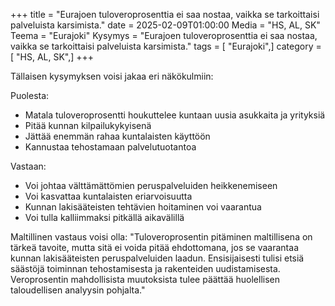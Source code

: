 +++
title = "Eurajoen tuloveroprosenttia ei saa nostaa, vaikka se tarkoittaisi palveluista karsimista."
date = 2025-02-09T01:00:00
Media = "HS, AL, SK"
Teema = "Eurajoki"
Kysymys = "Eurajoen tuloveroprosenttia ei saa nostaa, vaikka se tarkoittaisi palveluista karsimista."
tags = [ "Eurajoki",]
category = [ "HS, AL, SK",]
+++

Tällaisen kysymyksen voisi jakaa eri näkökulmiin:

Puolesta:
- Matala tuloveroprosentti houkuttelee kuntaan uusia asukkaita ja yrityksiä
- Pitää kunnan kilpailukykyisenä
- Jättää enemmän rahaa kuntalaisten käyttöön
- Kannustaa tehostamaan palvelutuotantoa

Vastaan: 
- Voi johtaa välttämättömien peruspalveluiden heikkenemiseen
- Voi kasvattaa kuntalaisten eriarvoisuutta
- Kunnan lakisääteisten tehtävien hoitaminen voi vaarantua
- Voi tulla kalliimmaksi pitkällä aikavälillä

Maltillinen vastaus voisi olla:
"Tuloveroprosentin pitäminen maltillisena on tärkeä tavoite, mutta sitä ei voida pitää ehdottomana, jos se vaarantaa kunnan lakisääteisten peruspalveluiden laadun. Ensisijaisesti tulisi etsiä säästöjä toiminnan tehostamisesta ja rakenteiden uudistamisesta. Veroprosentin mahdollisista muutoksista tulee päättää huolellisen taloudellisen analyysin pohjalta."